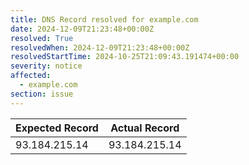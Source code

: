 ```yaml
---
title: DNS Record resolved for example.com
date: 2024-12-09T21:23:48+00:00Z
resolved: True
resolvedWhen: 2024-12-09T21:23:48+00:00Z
resolvedStartTime: 2024-10-25T21:09:43.191474+00:00
severity: notice
affected:
  - example.com
section: issue
---
```


| Expected Record  | Actual Record  |
|------------------|----------------|
| 93.184.215.14 | 93.184.215.14 |
